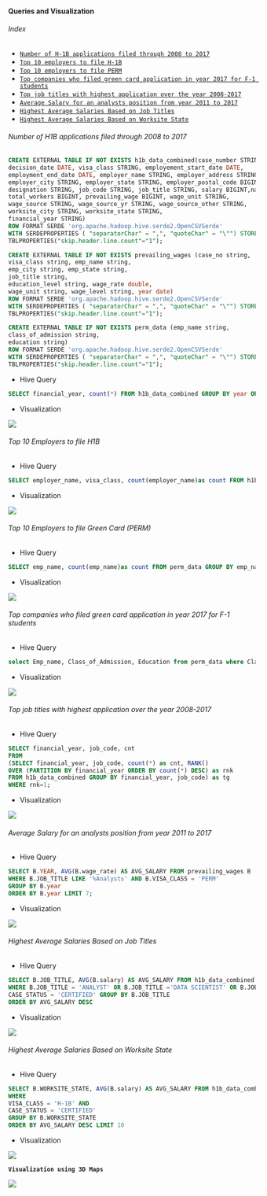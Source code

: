 #### Queries and Visualization

###### Index

- [``Number of H-1B applications filed through 2008 to 2017``](#number-of-h1b-applications-filed-through-2008-to-2017)
- [``Top 10 employers to file H-1B``](#top-10-employers-to-file-h1b)
- [``Top 10 employers to file PERM``](#top-10-employers-to-file-green-card-perm)
- [``Top companies who filed green card application in year 2017 for F-1 students``](#top-companies-who-filed-green-card-application-in-year-2017-for-f-1-students)
- [``Top job titles with highest application over the year 2008-2017``](#top-job-titles-with-highest-application-over-the-year-2008-2017)
- [``Average Salary for an analysts position from year 2011 to 2017``](#average-salary-for-an-analysts-position-from-year-2011-to-2017)
- [``Highest Average Salaries Based on Job Titles``](#highest-average-salaries-based-on-job-titles)
- [``Highest Average Salaries Based on Worksite State``](#highest-average-salaries-based-on-worksite-state)

###### Number of H1B applications filed through 2008 to 2017

```sql
CREATE EXTERNAL TABLE IF NOT EXISTS h1b_data_combined(case_number STRING, case_status STRING, case_submitted_date DATE,
decision_date DATE, visa_class STRING, employement_start_date DATE, 
employment_end_date DATE, employer_name STRING, employer_address STRING, 
employer_city STRING, employer_state STRING, employer_postal_code BIGINT, 
designation STRING, job_code STRING, job_title STRING, salary BIGINT,naics_code BIGINT, 
total_workers BIGINT, prevailing_wage BIGINT, wage_unit STRING, 
wage_source STRING, wage_source_yr STRING, wage_source_other STRING, 
worksite_city STRING, worksite_state STRING,
financial_year STRING)
ROW FORMAT SERDE 'org.apache.hadoop.hive.serde2.OpenCSVSerde' 
WITH SERDEPROPERTIES ( "separatorChar" = ",", "quoteChar" = "\"") STORED AS TEXTFILE
TBLPROPERTIES("skip.header.line.count"="1");
```

```sql
CREATE EXTERNAL TABLE IF NOT EXISTS prevailing_wages (case_no string,
visa_class string, emp_name string,
emp_city string, emp_state string,
job_title string,
education_level string, wage_rate double,
wage_unit string, wage_level string, year date)
ROW FORMAT SERDE 'org.apache.hadoop.hive.serde2.OpenCSVSerde'
WITH SERDEPROPERTIES ( "separatorChar" = ",", "quoteChar" = "\"") STORED AS TEXTFILE
TBLPROPERTIES("skip.header.line.count"="1");
```

```sql
CREATE EXTERNAL TABLE IF NOT EXISTS perm_data (emp_name string, 
class_of_admission string, 
education string) 
ROW FORMAT SERDE 'org.apache.hadoop.hive.serde2.OpenCSVSerde'
WITH SERDEPROPERTIES ( "separatorChar" = ",", "quoteChar" = "\"") STORED AS TEXTFILE
TBLPROPERTIES("skip.header.line.count"="1");
```

- Hive Query

 ```sql
 SELECT financial_year, count(*) FROM h1b_data_combined GROUP BY year ORDER BY year;
 ```
 
- Visualization

![](images/1.png)

###### Top 10 Employers to file H1B

- Hive Query

```sql
SELECT employer_name, visa_class, count(employer_name)as count FROM h1b_data_combined WHERE visa_class = 'H-1B' GROUP BY employer_name, visa_class ORDER BY count desc limit 10;
```

- Visualization

![](images/2.png)

###### Top 10 Employers to file Green Card (PERM)

- Hive Query

```sql
SELECT emp_name, count(emp_name)as count FROM perm_data GROUP BY emp_name ORDER BY count desc limit 10;
```

- Visualization

![](images/3.png)

###### Top companies who filed green card application in year 2017 for F-1 students

- Hive Query

```sql
select Emp_name, Class_of_Admission, Education from perm_data where Class_of_Admission = 'F-1';
```

- Visualization

![](images/4.png)

###### Top job titles with highest application over the year 2008-2017

- Hive Query

```sql
SELECT financial_year, job_code, cnt 
FROM 	
(SELECT financial_year, job_code, count(*) as cnt, RANK() 
OVER (PARTITION BY financial_year ORDER BY count(*) DESC) as rnk 
FROM h1b_data_combined GROUP BY financial_year, job_code) as tg 
WHERE rnk=1;
```

- Visualization

![](images/5.png)

###### Average Salary for an analysts position from year 2011 to 2017

- Hive Query

```sql
SELECT B.YEAR, AVG(B.wage_rate) AS AVG_SALARY FROM prevailing_wages B
WHERE B.JOB_TITLE LIKE '%Analysts' AND B.VISA_CLASS = 'PERM' 
GROUP BY B.year 
ORDER BY B.year LIMIT 7;
```

- Visualization

![](images/8.png)

###### Highest Average Salaries Based on Job Titles 

- Hive Query

```sql
SELECT B.JOB_TITLE, AVG(B.salary) AS AVG_SALARY FROM h1b_data_combined B
WHERE B.JOB_TITLE = 'ANALYST' OR B.JOB_TITLE ='DATA SCIENTIST' OR B.JOB_TITLE ='DATA ENGINEER' OR B.JOB_TITLE ='CONSULTANT' AND VISA_CLASS = 'H-1B' AND 
CASE_STATUS = 'CERTIFIED' GROUP BY B.JOB_TITLE
ORDER BY AVG_SALARY DESC 
```

- Visualization

![](images/6.png)

###### Highest Average Salaries Based on Worksite State

- Hive Query

```sql
SELECT B.WORKSITE_STATE, AVG(B.salary) AS AVG_SALARY FROM h1b_data_combined B
WHERE
VISA_CLASS = 'H-1B' AND 
CASE_STATUS = 'CERTIFIED'
GROUP BY B.WORKSITE_STATE
ORDER BY AVG_SALARY DESC LIMIT 10
```

- Visualization

![](images/7.png)

**``Visualization using 3D Maps``**

[![](images/thumb.png)](https://www.youtube.com/watch?v=iy3yLLoTTfg?rel=0 "Highest Average Salaries Based on Worksite State")
